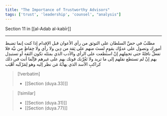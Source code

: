 ```yaml
---
title: "The Importance of Trustworthy Advisors"
tags: ['trust', 'leadership', 'counsel', "analysis"]
---
```


 Section 11 in [[al-Adab al-kabīr]]

---
مطلبٌ في حضِّ السلطان على التوثق من رأي الأعوان قبل الإقدام إذا كنت إنما تضبط أمورك وتصول على عدوِّك بقومٍ لستَ منهم على ثِقة من دِين ولا رأي ولا حِفاظٍ من نيَّة فلا تفعلْ نافلةً حتى تحمِلهم  إنْ استطعت  على الرأي والأدب الذي بمثله تكون الثقة أو تستبدِل بهم إنْ لم تستطع نقلهم إلى ما تريد ولا تَغُرَّنك قوتك بهم على غيرهم فإنَّما أنت في ذلك كراكبِ الأسد الذي يهابُهُ مَن نظر إليه وهو لِمَرْكَبه أهْيَب

> [!verbatim]
> - [[Section (duya.33)]]

> [!similar]
> - [[Section (duya.31)]]
> - [[Section (duya.77)]]
